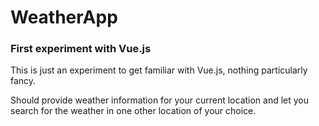 # WeatherApp
### First experiment with Vue.js

This is just an experiment to get familiar with Vue.js, nothing particularly fancy.

Should provide weather information for your current location and let you search for the weather in one other location of your choice.
